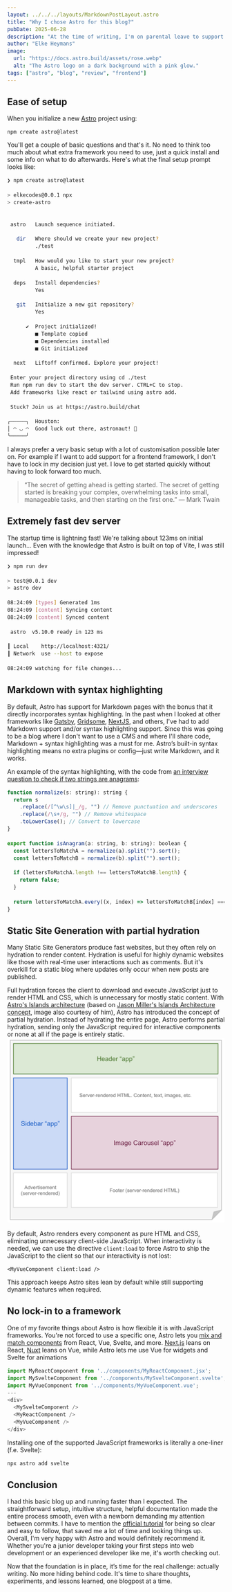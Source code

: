 ```yaml
---
layout: ../../../layouts/MarkdownPostLayout.astro
title: "Why I chose Astro for this blog?"
pubDate: 2025-06-28
description: "At the time of writing, I'm on parental leave to support my wife and take care of our newborn son. In the spare time that I can find between changing diapers, I like tinkering around with technology and was eager to start a blog. Here are my key takeaways of what I like about Astro and what made me choose Astro, in no particular order."
author: "Elke Heymans"
image:
  url: "https://docs.astro.build/assets/rose.webp"
  alt: "The Astro logo on a dark background with a pink glow."
tags: ["astro", "blog", "review", "frontend"]
---
```


## Ease of setup

When you initialize a new [Astro](https://astro.build) project using:

```shell
npm create astro@latest
```

You'll get a couple of basic questions and that's it.
No need to think too much about what extra framework you need to use, just a quick install and some info on what to do afterwards.
Here's what the final setup prompt looks like:

```bash
❯ npm create astro@latest

> elkecodes@0.0.1 npx
> create-astro


 astro   Launch sequence initiated.

   dir   Where should we create your new project?
         ./test

  tmpl   How would you like to start your new project?
         A basic, helpful starter project

  deps   Install dependencies?
         Yes

   git   Initialize a new git repository?
         Yes

      ✔  Project initialized!
         ■ Template copied
         ■ Dependencies installed
         ■ Git initialized

  next   Liftoff confirmed. Explore your project!

 Enter your project directory using cd ./test
 Run npm run dev to start the dev server. CTRL+C to stop.
 Add frameworks like react or tailwind using astro add.

 Stuck? Join us at https://astro.build/chat

╭─────╮  Houston:
│ ◠ ◡ ◠  Good luck out there, astronaut! 🚀
╰─────╯
```

I always prefer a very basic setup with a lot of customisation possible later on.
For example if I want to add support for a frontend framework, I don't have to lock in my decision just yet.
I love to get started quickly without having to look forward too much.

> “The secret of getting ahead is getting started. The secret of getting started is breaking your complex, overwhelming tasks into small, manageable tasks, and then starting on the first one.”
> — Mark Twain

## Extremely fast dev server

The startup time is lightning fast!
We're talking about 123ms on initial launch...
Even with the knowledge that Astro is built on top of Vite, I was still impressed!

```bash
❯ npm run dev

> test@0.0.1 dev
> astro dev

08:24:09 [types] Generated 1ms
08:24:09 [content] Syncing content
08:24:09 [content] Synced content

 astro  v5.10.0 ready in 123 ms

┃ Local    http://localhost:4321/
┃ Network  use --host to expose

08:24:09 watching for file changes...
```

## Markdown with syntax highlighting

By default, Astro has support for Markdown pages with the bonus that it directly incorporates syntax highlighting.
In the past when I looked at other frameworks like [Gatsby](https://www.gatsbyjs.com/), [Gridsome](https://gridsome.org/), [NextJS](https://nextjs.org/), and others, I've had to add Markdown support and/or syntax highlighting support.
Since this was going to be a blog where I don't want to use a CMS and where I'll share code, Markdown + syntax highlighting was a must for me.
Astro’s built-in syntax highlighting means no extra plugins or config—just write Markdown, and it works.

An example of the syntax highlighting, with the code from [an interview question to check if two strings are anagrams](https://github.com/ElkeCodes/rendezvous-with-cassidoo-interview-questions/blob/0e470bf2c0b86d72a42ad4149574b37ee9837a30/src/days/0003-anagrams/0003.md):

```javascript
function normalize(s: string): string {
  return s
    .replace(/[^\w\s]|_/g, "") // Remove punctuation and underscores
    .replace(/\s+/g, "") // Remove whitespace
    .toLowerCase(); // Convert to lowercase
}

export function isAnagram(a: string, b: string): boolean {
  const lettersToMatchA = normalize(a).split("").sort();
  const lettersToMatchB = normalize(b).split("").sort();

  if (lettersToMatchA.length !== lettersToMatchB.length) {
    return false;
  }

  return lettersToMatchA.every((x, index) => lettersToMatchB[index] === x);
}
```

## Static Site Generation with partial hydration

Many Static Site Generators produce fast websites, but they often rely on hydration to render content.
Hydration is useful for highly dynamic websites like those with real-time user interactions such as comments.
But it's overkill for a static blog where updates only occur when new posts are published.

Full hydration forces the client to download and execute JavaScript just to render HTML and CSS, which is unnecessary for mostly static content.
With [Astro's Islands architecture](https://docs.astro.build/en/concepts/islands/) (based on [Jason Miller's Islands Architecture concept](https://jasonformat.com/islands-architecture/), image also courtesy of him), Astro has introduced the concept of partial hydration.
Instead of hydrating the entire page, Astro performs partial hydration, sending only the JavaScript required for interactive components or none at all if the page is entirely static.
![Jason Miller's Islands Architecture concept](./islands-architecture.png)

By default, Astro renders every component as pure HTML and CSS, eliminating unnecessary client-side JavaScript.
When interactivity is needed, we can use the directive `client:load` to force Astro to ship the JavaScript to the client so that our interactivity is not lost:

```vue
<MyVueComponent client:load />
```

This approach keeps Astro sites lean by default while still supporting dynamic features when required.

## No lock-in to a framework

One of my favorite things about Astro is how flexible it is with JavaScript frameworks.
You're not forced to use a specific one, Astro lets you [mix and match components](https://docs.astro.build/en/guides/framework-components/#mixing-frameworks) from React, Vue, Svelte, and more.
[Next.js](https://nextjs.org/) leans on React, [Nuxt](https://nuxt.com/) leans on Vue, while Astro lets me use Vue for widgets and Svelte for animations

```js
import MyReactComponent from '../components/MyReactComponent.jsx';
import MySvelteComponent from '../components/MySvelteComponent.svelte';
import MyVueComponent from '../components/MyVueComponent.vue';
---
<div>
  <MySvelteComponent />
  <MyReactComponent />
  <MyVueComponent />
</div>
```

Installing one of the supported JavaScript frameworks is literally a one-liner (f.e. Svelte):

```bash
npx astro add svelte
```

## Conclusion

I had this basic blog up and running faster than I expected.
The straightforward setup, intuitive structure, helpful documentation made the entire process smooth, even with a newborn demanding my attention between commits.
I have to mention the [official tutorial](https://docs.astro.build/en/tutorial/0-introduction/) for being so clear and easy to follow, that saved me a lot of time and looking things up.
Overall, I'm very happy with Astro and would definitely recommend it.
Whether you're a junior developer taking your first steps into web development or an experienced developer like me, it's worth checking out.

Now that the foundation is in place, it’s time for the real challenge: actually writing.
No more hiding behind code.
It's time to share thoughts, experiments, and lessons learned, one blogpost at a time.
